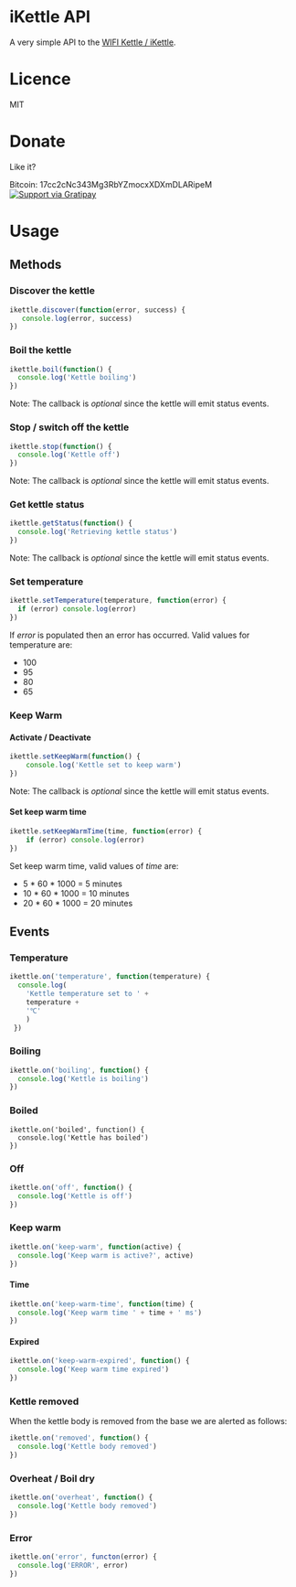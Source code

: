 iKettle API
==============

A very simple API to the [WIFI Kettle / iKettle](http://smarter.am/).

# Licence

MIT

# Donate

Like it?

Bitcoin: 17cc2cNc343Mg3RbYZmocxXDXmDLARipeM
[![Support via Gratipay](https://cdn.rawgit.com/gratipay/gratipay-badge/2.3.0/dist/gratipay.svg)](https://gratipay.com/lloydwatkin/)

# Usage

## Methods

### Discover the kettle

```javascript
ikettle.discover(function(error, success) {
   console.log(error, success)
})
```

### Boil the kettle

```javascript
ikettle.boil(function() {
  console.log('Kettle boiling')
})
```

Note: The callback is _optional_ since the kettle will emit status events.

### Stop / switch off the kettle

```javascript
ikettle.stop(function() {
  console.log('Kettle off')
})
```

Note: The callback is _optional_ since the kettle will emit status events.

### Get kettle status

```javascript
ikettle.getStatus(function() {
  console.log('Retrieving kettle status')
})
```

Note: The callback is _optional_ since the kettle will emit status events.

### Set temperature

```javascript
ikettle.setTemperature(temperature, function(error) {
  if (error) console.log(error)
})
```

If *error* is populated then an error has occurred. Valid values for temperature are:

* 100
* 95
* 80
* 65

### Keep Warm

#### Activate / Deactivate

```javascript
ikettle.setKeepWarm(function() {
    console.log('Kettle set to keep warm')
})
```

Note: The callback is _optional_ since the kettle will emit status events.

#### Set keep warm time

```javascript
ikettle.setKeepWarmTime(time, function(error) {
    if (error) console.log(error)
})
```

Set keep warm time, valid values of *time* are:

* 5 * 60 * 1000 = 5 minutes
* 10 * 60 * 1000 = 10 minutes
* 20 * 60 * 1000 = 20 minutes

## Events

### Temperature

```javascript
ikettle.on('temperature', function(temperature) {
  console.log(
    'Kettle temperature set to ' +
    temperature +
    '℃'
    )
 })
```

### Boiling

```javascript
ikettle.on('boiling', function() {
  console.log('Kettle is boiling')
})
```

### Boiled

```javasript
ikettle.on('boiled', function() {
  console.log('Kettle has boiled')
})
```

### Off

```javascript
ikettle.on('off', function() {
  console.log('Kettle is off')
})
```

### Keep warm

```javascript
ikettle.on('keep-warm', function(active) {
  console.log('Keep warm is active?', active)
})
```

#### Time

```javascript
ikettle.on('keep-warm-time', function(time) {
  console.log('Keep warm time ' + time + ' ms')
})
```

#### Expired

```javascript
ikettle.on('keep-warm-expired', function() {
  console.log('Keep warm time expired')
})
```

### Kettle removed

When the kettle body is removed from the base we are alerted as follows:

```javascript
ikettle.on('removed', function() {
  console.log('Kettle body removed')
})
```

### Overheat / Boil dry

```javascript
ikettle.on('overheat', function() {
  console.log('Kettle body removed')
})
```

### Error

```javascript
ikettle.on('error', functon(error) {
  console.log('ERROR', error)
})
```
